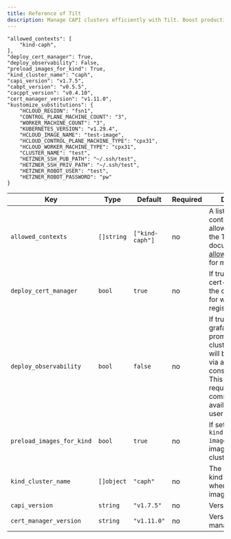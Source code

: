 ```yaml
---
title: Reference of Tilt
description: Manage CAPI clusters efficiently with Tilt. Boost productivity with Hetzner integration. Develop seamlessly.
---
```


```
"allowed_contexts": [
    "kind-caph",
],
"deploy_cert_manager": True,
"deploy_observability": False,
"preload_images_for_kind": True,
"kind_cluster_name": "caph",
"capi_version": "v1.7.5",
"cabpt_version": "v0.5.5",
"cacppt_version": "v0.4.10",
"cert_manager_version": "v1.11.0",
"kustomize_substitutions": {
    "HCLOUD_REGION": "fsn1",
    "CONTROL_PLANE_MACHINE_COUNT": "3",
    "WORKER_MACHINE_COUNT": "3",
    "KUBERNETES_VERSION": "v1.29.4",
    "HCLOUD_IMAGE_NAME": "test-image",
    "HCLOUD_CONTROL_PLANE_MACHINE_TYPE": "cpx31",
    "HCLOUD_WORKER_MACHINE_TYPE": "cpx31",
    "CLUSTER_NAME": "test",
    "HETZNER_SSH_PUB_PATH": "~/.ssh/test",
    "HETZNER_SSH_PRIV_PATH": "~/.ssh/test",
    "HETZNER_ROBOT_USER": "test",
    "HETZNER_ROBOT_PASSWORD": "pw"
}
```

| Key                                                                                            | Type       | Default         | Required | Description                                                                                                                                                                                                           |
| ---------------------------------------------------------------------------------------------- | ---------- | --------------- | -------- | --------------------------------------------------------------------------------------------------------------------------------------------------------------------------------------------------------------------- |
| `allowed_contexts`                                                                             | `[]string` | `["kind-caph"]` | no       | A list of kubeconfig contexts Tilt is allowed to use. See the Tilt documentation on [allow_k8s_contexts](https://docs.tilt.dev/api.html#api.allow_k8s_contexts) for more details                                      |
| `deploy_cert_manager`                                                                          | `bool`     | `true`          | no       | If true, deploys cert-manager into the cluster for use for webhook registration                                                                                                                                       |
| `deploy_observability`                                                                         | `bool`     | `false`         | no       | If true, installs grafana, loki and promtail in the dev cluster. Grafana UI will be accessible via a link in the tilt console. Important! This feature requires the `helm` command to be available in the user's path |
| `preload_images_for_kind`                                                                      | `bool`     | `true`          | no       | If set to true, uses `kind load docker-image` to preload images into a kind cluster                                                                                                                                   |
| `kind_cluster_name`                                                                            | `[]object` | `"caph"`        | no       | The name of the kind cluster to use when preloading images                                                                                                                                                            |
| `capi_version`                                                                                 | `string`   | `"v1.7.5"`      | no       | Version of CAPI                                                                                                                                                                                                       |
| `cert_manager_version`                                                                         | `string`   | `"v1.11.0"`     | no       | Version of cert manager                                                                                                                                                                                               |

